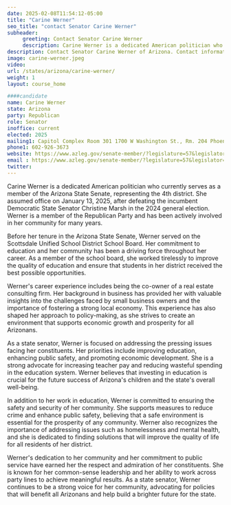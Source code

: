 ```yaml
---
date: 2025-02-08T11:54:12-05:00
title: "Carine Werner"
seo_title: "contact Senator Carine Werner"
subheader:
     greeting: Contact Senator Carine Werner
     description: Carine Werner is a dedicated American politician who currently serves as a member of the Arizona State Senate, representing the 4th district. She assumed office on January 13, 2025, after defeating the incumbent Democratic State Senator Christine Marsh in the 2024 general election.
description: Contact Senator Carine Werner of Arizona. Contact information for Carine Werner includes email address, phone number, and mailing address.
image: carine-werner.jpeg
video:
url: /states/arizona/carine-werner/
weight: 1
layout: course_home

####candidate
name: Carine Werner
state: Arizona
party: Republican
role: Senator
inoffice: current
elected: 2025
mailing1: Capitol Complex Room 301 1700 W Washington St., Rm. 204 Phoenix, AZ 85007-2890
phone1: 602-926-3673
website: https://www.azleg.gov/senate-member/?legislature=57&legislator=2389/
email : https://www.azleg.gov/senate-member/?legislature=57&legislator=2389/
twitter: 
---
```

Carine Werner is a dedicated American politician who currently serves as a member of the Arizona State Senate, representing the 4th district. She assumed office on January 13, 2025, after defeating the incumbent Democratic State Senator Christine Marsh in the 2024 general election. Werner is a member of the Republican Party and has been actively involved in her community for many years.

Before her tenure in the Arizona State Senate, Werner served on the Scottsdale Unified School District School Board. Her commitment to education and her community has been a driving force throughout her career. As a member of the school board, she worked tirelessly to improve the quality of education and ensure that students in her district received the best possible opportunities.

Werner's career experience includes being the co-owner of a real estate consulting firm. Her background in business has provided her with valuable insights into the challenges faced by small business owners and the importance of fostering a strong local economy. This experience has also shaped her approach to policy-making, as she strives to create an environment that supports economic growth and prosperity for all Arizonans.

As a state senator, Werner is focused on addressing the pressing issues facing her constituents. Her priorities include improving education, enhancing public safety, and promoting economic development. She is a strong advocate for increasing teacher pay and reducing wasteful spending in the education system. Werner believes that investing in education is crucial for the future success of Arizona's children and the state's overall well-being.

In addition to her work in education, Werner is committed to ensuring the safety and security of her community. She supports measures to reduce crime and enhance public safety, believing that a safe environment is essential for the prosperity of any community. Werner also recognizes the importance of addressing issues such as homelessness and mental health, and she is dedicated to finding solutions that will improve the quality of life for all residents of her district.

Werner's dedication to her community and her commitment to public service have earned her the respect and admiration of her constituents. She is known for her common-sense leadership and her ability to work across party lines to achieve meaningful results. As a state senator, Werner continues to be a strong voice for her community, advocating for policies that will benefit all Arizonans and help build a brighter future for the state.
